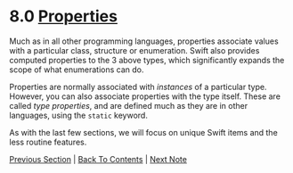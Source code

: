 # 8.0 [Properties](https://developer.apple.com/library/content/documentation/Swift/Conceptual/Swift_Programming_Language/Properties.html)

Much as in all other programming languages, properties associate values with a particular class, structure or enumeration. Swift also provides computed properties to the 3 above types, which significantly expands the scope of what enumerations can do.

Properties are normally associated with *instances* of a particular type. However, you can also associate properties with the type itself. These are called *type properties*, and are defined much as they are in other languages, using the `static` keyword.

As with the last few sections, we will focus on unique Swift items and the less routine features.

[Previous Section](../7%20-%20Classes%20and%20Structures/7.4%20-%20Choosing%20Between%20Classes%20and%20Structures.md) | [Back To Contents](https://github.com/Firanus/swift-language-guide-notes) |  [Next Note](../8%20-%20Properties/8.1%20-%20Stored%20Properties.md)